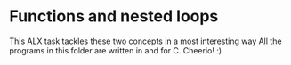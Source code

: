 # Functions and nested loops
This ALX task tackles these two concepts in a most interesting way
All the programs in this folder are written in and for C. Cheerio! :)
